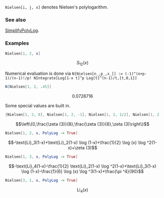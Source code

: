 `Nielsen[i, j, x]` denotes Nielsen's polylogarithm.

### See also

[SimplifyPolyLog](SimplifyPolyLog).

### Examples

```mathematica
Nielsen[1, 2, x]
```

$$S_{12}(x)$$

Numerical evaluation is done via
`N[Nielsen[n_,p_,x_]] := (-1)^(n+p-1)/(n-1)!/p! NIntegrate[Log[1-x t]^p Log[t]^(n-1)/t,{t,0,1}]`

```mathematica
N[Nielsen[1, 2, .45]]
```

$$0.0728716$$

Some special values are built in.

```mathematica
{Nielsen[1, 2, 0], Nielsen[1, 2, -1], Nielsen[1, 2, 1/2], Nielsen[1, 2, 1]}
```

$$\left\{0,\frac{\zeta (3)}{8},\frac{\zeta (3)}{8},\zeta (3)\right\}$$

```mathematica
Nielsen[1, 2, x, PolyLog -> True]
```

$$-\text{Li}_3(1-x)+\text{Li}_2(1-x) \log (1-x)+\frac{1}{2} \log (x) \log ^2(1-x)+\zeta (3)$$

```mathematica
Nielsen[1, 3, x, PolyLog -> True]
```

$$-\text{Li}_4(1-x)-\frac{1}{2} \text{Li}_2(1-x) \log ^2(1-x)+\text{Li}_3(1-x) \log (1-x)-\frac{1}{6} \log (x) \log ^3(1-x)+\frac{\pi ^4}{90}$$

```mathematica
Nielsen[3, 1, x, PolyLog -> True]
```

$$\text{Li}_4(x)$$